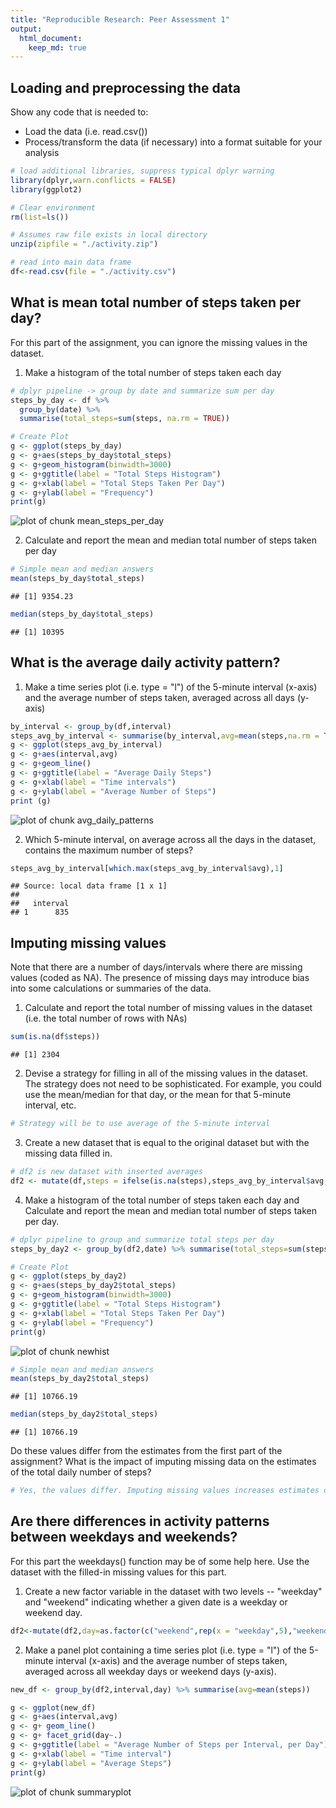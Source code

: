 ```yaml
---
title: "Reproducible Research: Peer Assessment 1"
output: 
  html_document:
    keep_md: true
---
```



## Loading and preprocessing the data
Show any code that is needed to:

- Load the data (i.e. read.csv())
- Process/transform the data (if necessary) into a format suitable for your analysis

```r
# load additional libraries, suppress typical dplyr warning
library(dplyr,warn.conflicts = FALSE)
library(ggplot2)

# Clear environment
rm(list=ls())

# Assumes raw file exists in local directory
unzip(zipfile = "./activity.zip")

# read into main data frame
df<-read.csv(file = "./activity.csv")
```



## What is mean total number of steps taken per day?
For this part of the assignment, you can ignore the missing values in the dataset.

1. Make a histogram of the total number of steps taken each day

```r
# dplyr pipeline -> group by date and summarize sum per day
steps_by_day <- df %>% 
  group_by(date) %>%
  summarise(total_steps=sum(steps, na.rm = TRUE))

# Create Plot
g <- ggplot(steps_by_day)
g <- g+aes(steps_by_day$total_steps)
g <- g+geom_histogram(binwidth=3000)
g <- g+ggtitle(label = "Total Steps Histogram")
g <- g+xlab(label = "Total Steps Taken Per Day")
g <- g+ylab(label = "Frequency")
print(g)
```

![plot of chunk mean_steps_per_day](figure/mean_steps_per_day-1.png) 

2. Calculate and report the mean and median total number of steps taken per day

```r
# Simple mean and median answers
mean(steps_by_day$total_steps)
```

```
## [1] 9354.23
```

```r
median(steps_by_day$total_steps)
```

```
## [1] 10395
```



## What is the average daily activity pattern?
1. Make a time series plot (i.e. type = "l") of the 5-minute interval (x-axis) and the average number of steps taken, averaged across all days (y-axis)

```r
by_interval <- group_by(df,interval)
steps_avg_by_interval <- summarise(by_interval,avg=mean(steps,na.rm = TRUE))
g <- ggplot(steps_avg_by_interval)
g <- g+aes(interval,avg)
g <- g+geom_line()
g <- g+ggtitle(label = "Average Daily Steps")
g <- g+xlab(label = "Time intervals")
g <- g+ylab(label = "Average Number of Steps")
print (g)
```

![plot of chunk avg_daily_patterns](figure/avg_daily_patterns-1.png) 

2. Which 5-minute interval, on average across all the days in the dataset, contains the maximum number of steps?

```r
steps_avg_by_interval[which.max(steps_avg_by_interval$avg),1]
```

```
## Source: local data frame [1 x 1]
## 
##   interval
## 1      835
```



## Imputing missing values
Note that there are a number of days/intervals where there are missing values (coded as NA). The presence of missing days may introduce bias into some calculations or summaries of the data.

1. Calculate and report the total number of missing values in the dataset (i.e. the total number of rows with NAs)

```r
sum(is.na(df$steps))
```

```
## [1] 2304
```

2. Devise a strategy for filling in all of the missing values in the dataset. The strategy does not need to be sophisticated. For example, you could use the mean/median for that day, or the mean for that 5-minute interval, etc.

```r
# Strategy will be to use average of the 5-minute interval
```

3. Create a new dataset that is equal to the original dataset but with the missing data filled in.

```r
# df2 is new dataset with inserted averages
df2 <- mutate(df,steps = ifelse(is.na(steps),steps_avg_by_interval$avg,steps))
```

4. Make a histogram of the total number of steps taken each day and Calculate and report the mean and median total number of steps taken per day.


```r
# dplyr pipeline to group and summarize total steps per day
steps_by_day2 <- group_by(df2,date) %>% summarise(total_steps=sum(steps, na.rm = TRUE))

# Create Plot
g <- ggplot(steps_by_day2)
g <- g+aes(steps_by_day2$total_steps)
g <- g+geom_histogram(binwidth=3000)
g <- g+ggtitle(label = "Total Steps Histogram")
g <- g+xlab(label = "Total Steps Taken Per Day")
g <- g+ylab(label = "Frequency")
print(g)
```

![plot of chunk newhist](figure/newhist-1.png) 

```r
# Simple mean and median answers
mean(steps_by_day2$total_steps)
```

```
## [1] 10766.19
```

```r
median(steps_by_day2$total_steps)
```

```
## [1] 10766.19
```

Do these values differ from the estimates from the first part of the assignment? What is the impact of imputing missing data on the estimates of the total daily number of steps?

```r
# Yes, the values differ. Imputing missing values increases estimates of total numbers of steps.
```

## Are there differences in activity patterns between weekdays and weekends?
For this part the weekdays() function may be of some help here. Use the dataset with the filled-in missing values for this part.

1. Create a new factor variable in the dataset with two levels -- "weekday" and "weekend" indicating whether a given date is a weekday or weekend day.


```r
df2<-mutate(df2,day=as.factor(c("weekend",rep(x = "weekday",5),"weekend")[as.POSIXlt(date)$wday+1]))
```


2. Make a panel plot containing a time series plot (i.e. type = "l") of the 5-minute interval (x-axis) and the average number of steps taken, averaged across all weekday days or weekend days (y-axis). 

```r
new_df <- group_by(df2,interval,day) %>% summarise(avg=mean(steps))

g <- ggplot(new_df)
g <- g+aes(interval,avg)
g <- g+ geom_line()
g <- g+ facet_grid(day~.)
g <- g+ggtitle(label = "Average Number of Steps per Interval, per Day")
g <- g+xlab(label = "Time interval")
g <- g+ylab(label = "Average Steps")
print(g)
```

![plot of chunk summaryplot](figure/summaryplot-1.png) 
